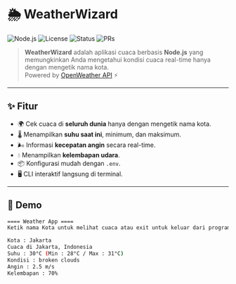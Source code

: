 # 🌦️ WeatherWizard

![Node.js](https://img.shields.io/badge/Node.js-18.x-green?logo=node.js) 
![License](https://img.shields.io/badge/License-MIT-blue.svg) 
![Status](https://img.shields.io/badge/Status-Stable-success) 
![PRs](https://img.shields.io/badge/PRs-Welcome-brightgreen)  

> **WeatherWizard** adalah aplikasi cuaca berbasis **Node.js** yang memungkinkan Anda mengetahui kondisi cuaca real-time hanya dengan mengetik nama kota.  
> Powered by [OpenWeather API](https://openweathermap.org/api) ⚡

---

## ✨ Fitur
- 🌍 Cek cuaca di **seluruh dunia** hanya dengan mengetik nama kota.  
- 🌡️ Menampilkan **suhu saat ini**, minimum, dan maksimum.  
- 🌬️ Informasi **kecepatan angin** secara real-time.  
- 💧 Menampilkan **kelembapan udara**.  
- 📦 Konfigurasi mudah dengan `.env`.  
- 🖥️ CLI interaktif langsung di terminal.  

---

## 🚀 Demo
```bash
==== Weather App ====
Ketik nama Kota untuk melihat cuaca atau exit untuk keluar dari program.

Kota : Jakarta
Cuaca di Jakarta, Indonesia
Suhu : 30°C (Min : 28°C / Max : 31°C)
Kondisi : broken clouds
Angin : 2.5 m/s
Kelembapan : 70%
